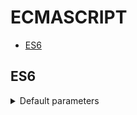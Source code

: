 # ECMASCRIPT

- [ES6](#ES6)

## ES6

<details>
<summary>Default parameters</summary><br>

```js
function print(a = 5) {
  console.log(a);
}

print(); // prints 5
print(22); // prints 22
```

</details>

